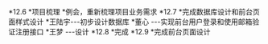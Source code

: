 *12.6
 *项目梳理
  *例会，重新梳理项目业务需求
*12.7
 *完成数据库设计和前台页面样式设计
  *王陆宇---初步设计数据库
  *董心 ---实现前台用户登录和使用邮箱验证注册接口
  *王梦 ---设计
*12.8
 *完成
*12.9
 *完成前台页面设计

